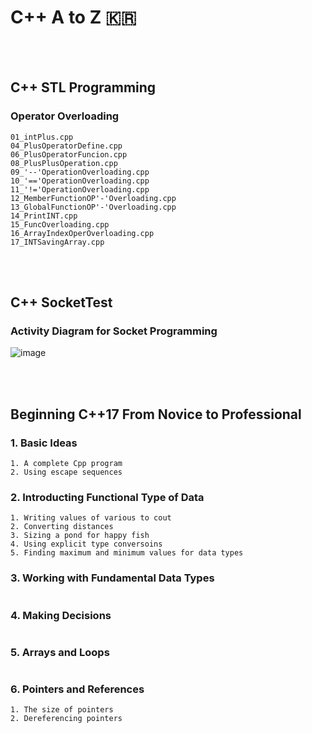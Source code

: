# C++ A to Z 🇰🇷

<br/>

<br/>

## C++ STL Programming

### Operator Overloading

```
01_intPlus.cpp
04_PlusOperatorDefine.cpp
06_PlusOperatorFuncion.cpp
08_PlusPlusOperation.cpp
09_'--'OperationOverloading.cpp
10_'=='OperationOverloading.cpp
11_'!='OperationOverloading.cpp
12_MemberFunctionOP'-'Overloading.cpp
13_GlobalFunctionOP'-'Overloading.cpp
14_PrintINT.cpp
15_FuncOverloading.cpp
16_ArrayIndexOperOverloading.cpp
17_INTSavingArray.cpp
```

<br/>

<br/>

## C++ SocketTest

### Activity Diagram for Socket Programming

![image](https://user-images.githubusercontent.com/41619898/67725601-454ebc80-fa26-11e9-968d-5e70bca08a5c.png)

<br/>

<br/>

## Beginning C++17 From Novice to Professional

### 1. Basic Ideas

```
1. A complete Cpp program
2. Using escape sequences
```

### 2. Introducting Functional Type of Data

```
1. Writing values of various to cout
2. Converting distances
3. Sizing a pond for happy fish
4. Using explicit type conversoins
5. Finding maximum and minimum values for data types
```

### 3. Working with Fundamental Data Types

```
```

### 4. Making Decisions

```
```

### 5. Arrays and Loops

```
```

### 6. Pointers and References

```
1. The size of pointers
2. Dereferencing pointers
